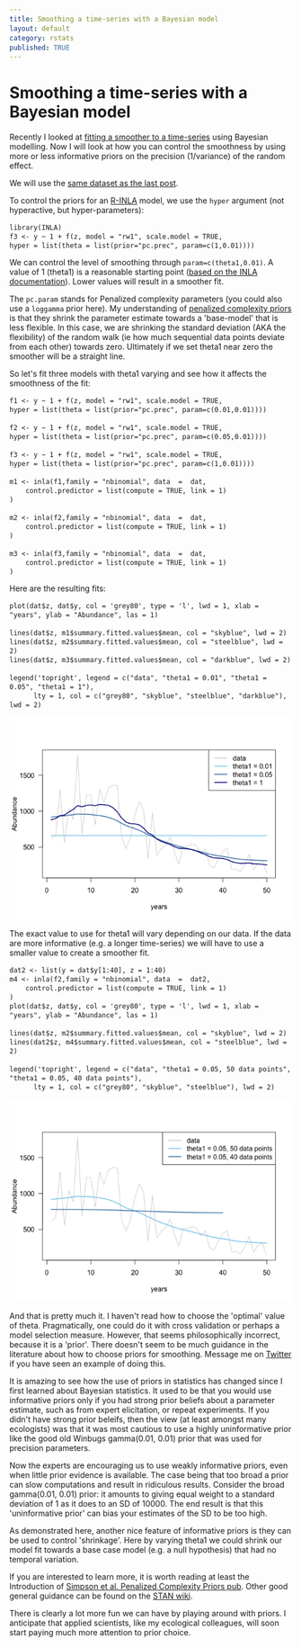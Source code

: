 ```yaml
---
title: Smoothing a time-series with a Bayesian model
layout: default
category: rstats
published: TRUE
---
```


# Smoothing a time-series with a Bayesian model

Recently I looked at [fitting a smoother to a
time-series](/rstats/2017/06/18/estimating-popn-decline.html) using
Bayesian modelling.
Now I will look at how you can control the smoothness by using more or
less informative priors on the precision (1/variance) of the random
effect.

We will use the [same dataset as the last
post](/rstats/2017/06/18/estimating-popn-decline.html).

To control the priors for an [R-INLA](http://www.r-inla.org/) model, we
use the `hyper` argument (not hyperactive, but hyper-parameters):

    library(INLA)
    f3 <- y ~ 1 + f(z, model = "rw1", scale.model = TRUE,
    hyper = list(theta = list(prior="pc.prec", param=c(1,0.01))))

We can control the level of smoothing through `param=c(theta1,0.01)`. A
value of 1 (theta1) is a reasonable starting point ([based on the INLA
documentation](http://www.math.ntnu.no/inla/r-inla.org/doc/latent/rw1.pdf)).
Lower values will result in a smoother fit.

The `pc.param` stands for Penalized complexity parameters (you could
also use a `loggamma` prior here). My understanding of [penalized
complexity priors](https://arxiv.org/abs/1403.4630) is that they shrink
the parameter estimate towards a 'base-model' that is less flexible. In
this case, we are shrinking the standard deviation (AKA the flexibility)
of the random walk (ie how much sequential data points deviate from each
other) towards zero. Ultimately if we set theta1 near zero the smoother
will be a straight line.

So let's fit three models with theta1 varying and see how it affects the
smoothness of the fit:

    f1 <- y ~ 1 + f(z, model = "rw1", scale.model = TRUE,
    hyper = list(theta = list(prior="pc.prec", param=c(0.01,0.01))))

    f2 <- y ~ 1 + f(z, model = "rw1", scale.model = TRUE,
    hyper = list(theta = list(prior="pc.prec", param=c(0.05,0.01))))

    f3 <- y ~ 1 + f(z, model = "rw1", scale.model = TRUE,
    hyper = list(theta = list(prior="pc.prec", param=c(1,0.01))))

    m1 <- inla(f1,family = "nbinomial", data  =  dat,
        control.predictor = list(compute = TRUE, link = 1)
    )

    m2 <- inla(f2,family = "nbinomial", data  =  dat,
        control.predictor = list(compute = TRUE, link = 1)
    )

    m3 <- inla(f3,family = "nbinomial", data  =  dat,
        control.predictor = list(compute = TRUE, link = 1)
    )

Here are the resulting fits:

    plot(dat$z, dat$y, col = 'grey80', type = 'l', lwd = 1, xlab = "years", ylab = "Abundance", las = 1)

    lines(dat$z, m1$summary.fitted.values$mean, col = "skyblue", lwd = 2)
    lines(dat$z, m2$summary.fitted.values$mean, col = "steelblue", lwd = 2)
    lines(dat$z, m3$summary.fitted.values$mean, col = "darkblue", lwd = 2)

    legend('topright', legend = c("data", "theta1 = 0.01", "theta1 = 0.05", "theta1 = 1"),
          lty = 1, col = c("grey80", "skyblue", "steelblue", "darkblue"), lwd = 2)

![](/images/bayesian-smoothing_files/fitted-models-vary-theta-1.png)

The exact value to use for theta1 will vary depending on our data. If
the data are more informative (e.g. a longer time-series) we will have
to use a smaller value to create a smoother fit.

    dat2 <- list(y = dat$y[1:40], z = 1:40)
    m4 <- inla(f2,family = "nbinomial", data  =  dat2,
        control.predictor = list(compute = TRUE, link = 1)
    )
    plot(dat$z, dat$y, col = 'grey80', type = 'l', lwd = 1, xlab = "years", ylab = "Abundance", las = 1)

    lines(dat$z, m2$summary.fitted.values$mean, col = "skyblue", lwd = 2)
    lines(dat2$z, m4$summary.fitted.values$mean, col = "steelblue", lwd = 2)

    legend('topright', legend = c("data", "theta1 = 0.05, 50 data points", "theta1 = 0.05, 40 data points"),
          lty = 1, col = c("grey80", "skyblue", "steelblue"), lwd = 2)

![](/images/bayesian-smoothing_files/fitted-models-vary-n-1.png)

And that is pretty much it. I haven't read how to choose the 'optimal'
value of theta. Pragmatically, one could do it with cross validation or
perhaps a model selection measure. However, that seems philosophically incorrect, because it is a 'prior'. There doesn't seem to be much guidance in the literature about how to choose priors for smoothing. Message me on
[Twitter](https://twitter.com/bluecology/) if you have seen an example
of doing this.

It is amazing to see how the use of priors in statistics has changed
since I first learned about Bayesian statistics. It used to be that you
would use informative priors only if you had strong prior beliefs about
a parameter estimate, such as from expert elicitation, or repeat
experiments. If you didn't have strong prior beleifs, then the view (at
least amongst many ecologists) was that it was most cautious to use a
highly uninformative prior like the good old Winbugs gamma(0.01, 0.01)
prior that was used for precision parameters.

Now the experts are encouraging us to use weakly informative priors,
even when little prior evidence is available. The case being that too
broad a prior can slow computations and result in ridiculous results.
Consider the broad gamma(0.01, 0.01) prior: it amounts to giving equal
weight to a standard deviation of 1 as it does to an SD of 10000. The
end result is that this 'uninformative prior' can bias your estimates of
the SD to be too high.

As demonstrated here, another nice feature of informative priors is they
can be used to control 'shrinkage'. Here by varying theta1 we could
shrink our model fit towards a base case model (e.g. a null hypothesis)
that had no temporal variation.

If you are interested to learn more, it is worth reading at least the
Introduction of [Simpson et al. Penalized Complexity Priors
pub](https://arxiv.org/abs/1403.4630). Other good general guidance can
be found on the [STAN
wiki](https://github.com/stan-dev/stan/wiki/Prior-Choice-Recommendations).

There is clearly a lot more fun we can have by playing around with
priors. I anticipate that applied scientists, like my ecological
colleagues, will soon start paying much more attention to prior choice.
